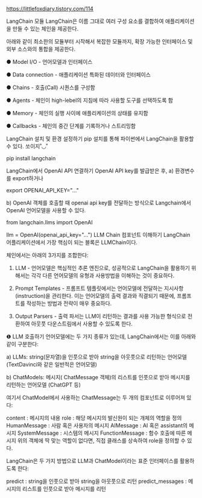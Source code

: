 https://littlefoxdiary.tistory.com/114



LangChain 모듈
LangChain은 이름 그대로 여러 구성 요소를 결합하여 애플리케이션을 만들 수 있는 체인을 제공한다.

아래와 같이 최소한의 모듈부터 시작해서 복잡한 모듈까지, 확장 가능한 인터페이스 및 외부 소스와의 통합을 제공한다.

 

● Model I/O - 언어모델과 인터페이스

● Data connection - 애플리케이션 특화된 데이터와 인터페이스

● Chains - 호출(Call) 시퀀스를 구성함

● Agents - 체인이 high-lebel의 지침에 따라 사용할 도구를 선택하도록 함

● Memory - 체인의 실행 사이에 애플리케이션의 상태를 유지함

● Callbacks - 체인의 중간 단계를 기록하거나 스트리밍함

 

 

 

LangChain 설치 및 환경 설정하기
pip 설치를 통해 파이썬에서 LangChain을 활용할 수 있다. 쏘이지˚◡˚

 

pip install langchain
 

LangChain에서 OpenAI API 연결하기
OpenAI API key를 발급받은 후, a) 환경변수를 export하거나

 

export OPENAI_API_KEY="..."
 

b) OpenAI 객체를 호출할 때 openai api key를 전달하는 방식으로 Langchain에서 OpenAI 언어모델을 사용할 수 있다.

 

from langchain.llms import OpenAI

llm = OpenAI(openai_api_key="...")
LLM Chain 컴포넌트 이해하기
LangChain 어플리케이션에서 가장 핵심이 되는 블록은 LLMChain이다. 

 

체인에서는 아래의 3가지를 조합한다:

1) LLM - 언어모델은 핵심적인 추론 엔진으로, 성공적으로 LangChain을 활용하기 위해서는 각각 다른 언어모델의 유형과 사용방법을 이해하는 것이 중요하다. 

2) Prompt Templates - 프롬프트 템플릿에서는 언어모델에 전달하는 지시사항(instruction)을 관리한다. 이는 언어모델의 출력 결과와 직결되기 때문에, 프롬프트를 작성하는 방법과 전략이 매우 중요하다.

3) Output Parsers - 출력 파서는 LLM이 리턴하는 결과를 사용 가능한 형식으로 전환하여 아웃풋  다운스트림에서 사용할 수 있도록 한다.

 

❶ LLM 호출하기
언어모델에는 두 가지 종류가 있는데, LangChain에서는 이를 아래와 같이 구분한다:

   a) LLMs: string(문자열)을 인풋으로 받아 string을 아웃풋으로 리턴하는 언어모델 (TextDavinci와 같은 일반적은 언어모델)

   b) ChatModels: 메시지( ChatMessage 객체)의 리스트를 인풋으로 받아 메시지를 리턴하는 언어모델 (ChatGPT 등)

 

여기서 ChatModel에서 사용하는 ChatMessage는 두 개의 컴포넌트로 이루어져 있다:

content : 메시지의 내용
role : 해당 메시지의 발신원이 되는 개체의 역할을 정의
HumanMessage : 사람 혹은 사용자의 메시지
AIMessage : AI 혹은 assistant의 메시지
SystemMessage : 시스템의 메시지
FunctionMessage : 함수 호출에 따른 메시지
위의 객체에 딱 맞는 역할이 없다면, 직접 클래스를 상속하여 role을 정의할 수 있다.
 

LangChain은 두 가지 방법으로 LLM과 ChatModel이라는 표준 인터페이스를 활용하도록 한다:

predict : string을 인풋으로 받아 string을 아웃풋으로 리턴
predict_messages : 메시지의 리스트를 인풋으로 받아 메시지를 리턴